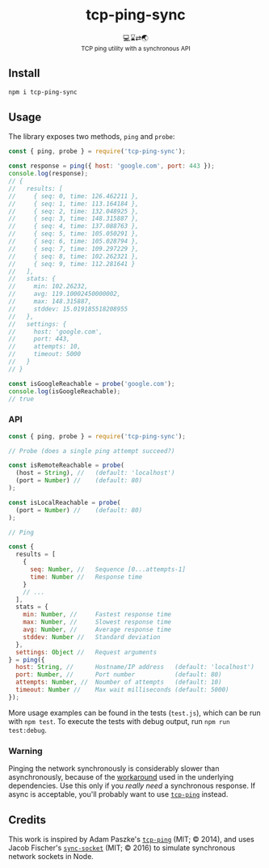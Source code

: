 <div align="center"><h1>tcp-ping-sync</h1><p>💻⌛️⇄🌏<br><small>TCP ping utility with a synchronous API</small></p></div>

## Install

```sh
npm i tcp-ping-sync
```

## Usage

The library exposes two methods, `ping` and `probe`:

```js
const { ping, probe } = require('tcp-ping-sync');

const response = ping({ host: 'google.com', port: 443 });
console.log(response);
// {
//   results: [
//     { seq: 0, time: 126.462211 },
//     { seq: 1, time: 113.164184 },
//     { seq: 2, time: 132.048925 },
//     { seq: 3, time: 148.315887 },
//     { seq: 4, time: 137.088763 },
//     { seq: 5, time: 105.050291 },
//     { seq: 6, time: 105.028794 },
//     { seq: 7, time: 109.297229 },
//     { seq: 8, time: 102.262321 },
//     { seq: 9, time: 112.281641 }
//   ],
//   stats: {
//     min: 102.26232,
//     avg: 119.10002450000002,
//     max: 148.315887,
//     stddev: 15.019185518208955
//   },
//   settings: {
//     host: 'google.com',
//     port: 443,
//     attempts: 10,
//     timeout: 5000
//   }
// }

const isGoogleReachable = probe('google.com');
console.log(isGoogleReachable);
// true
```

### API

```js
const { ping, probe } = require('tcp-ping-sync');

// Probe (does a single ping attempt succeed?)

const isRemoteReachable = probe(
  (host = String), //   (default: 'localhost')
  (port = Number) //    (default: 80)
);

const isLocalReachable = probe(
  (port = Number) //    (default: 80)
);

// Ping

const {
  results = [
    {
      seq: Number, //   Sequence [0...attempts-1]
      time: Number //   Response time
    }
    // ...
  ],
  stats = {
    min: Number, //     Fastest response time
    max: Number, //     Slowest response time
    avg: Number, //     Average response time
    stddev: Number //   Standard deviation
  },
  settings: Object //   Request arguments
} = ping({
  host: String, //      Hostname/IP address   (default: 'localhost')
  port: Number, //      Port number           (default: 80)
  attempts: Number, //  Noumber of attempts   (default: 10)
  timeout: Number //    Max wait milliseconds (default: 5000)
});
```

More usage examples can be found in the tests (`test.js`), which can be run with `npm test`. To execute the tests with debug output, run `npm run test:debug`.

### Warning

Pinging the network synchronously is considerably slower than asynchronously, because of the [workaround](https://github.com/JacobFischer/sync-socket) used in the underlying dependencies. Use this only if you _really need_ a synchronous response. If async is acceptable, you'll probably want to use [`tcp-ping`](https://github.com/apaszke/tcp-ping) instead.

## Credits

This work is inspired by Adam Paszke's [`tcp-ping`](https://github.com/apaszke/tcp-ping) (MIT; © 2014), and uses Jacob Fischer's [`sync-socket`](https://github.com/JacobFischer/sync-socket) (MIT; © 2016) to simulate synchronous network sockets in Node.
